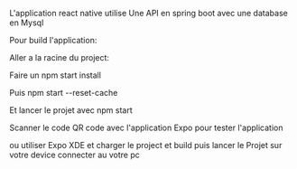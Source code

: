 L'application react native utilise Une API en spring boot avec une database en Mysql

Pour build l'application:

Aller a la racine du project:

Faire un npm start install

Puis npm start --reset-cache

Et lancer le projet avec npm start

Scanner le code QR code avec l'application Expo pour tester l'application

ou utiliser Expo XDE et charger le project et build
puis lancer le Projet sur votre device connecter au votre pc

